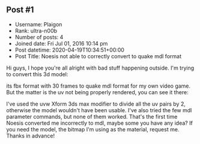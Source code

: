 ## Post #1
- Username: Plaigon
- Rank: ultra-n00b
- Number of posts: 4
- Joined date: Fri Jul 01, 2016 10:14 pm
- Post datetime: 2020-04-19T10:34:51+00:00
- Post Title: Noesis not able to correctly convert to quake mdl format

Hi guys,
I hope you're all alright with bad stuff happening outside. I'm trying to convert this 3d model:

its fbx format with 30 frames to quake mdl format for my own video game. But the matter is the uv not being properly rendered, you can see it there:


I've used the uvw Xform 3ds max modifier to divide all the uv pairs by 2, otherwise the model wouldn't have been usable. I've also tried the few mdl parameter commands, but none of them worked. That's the first time Noesis converted me incorrectly to mdl, maybe some you have any idea?
If you need the model, the bitmap I'm using as the material, request me. Thanks in advance!
